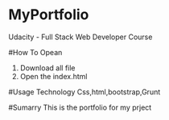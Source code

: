 # MyPortfolio
Udacity - Full Stack Web Developer Course

#How To Opean
1. Download all file
2. Open the index.html

#Usage Technology
Css,html,bootstrap,Grunt

#Sumarry
This is the portfolio for my prject

